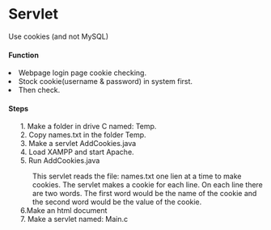 # Servlet
Use cookies (and not MySQL) 

<h4>Function</h4>
<li>Webpage login page cookie checking.<br>
<li>Stock cookie(username & password) in system first.<br>
<li>Then check.<br>

<h4>Steps</h4>
<ul>1. Make a folder in drive C named: Temp.<br>
2. Copy names.txt in the folder Temp.<br>
3. Make a servlet AddCookies.java<br>
4. Load XAMPP and start Apache.<br>
5. Run AddCookies.java<br>
<ul>This servlet reads the file: names.txt one lien at a time to make cookies. The servlet makes a cookie for each line. On each line there are two words. The first word would be the name of the cookie and the second word would be the value of the cookie.
</ul>
6.Make an html document<br>
7. Make a servlet named: Main.c<br>

